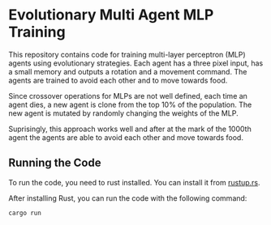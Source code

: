 # Evolutionary Multi Agent MLP Training

This repository contains code for training multi-layer perceptron (MLP) agents using evolutionary strategies. Each agent has a three pixel input, has a small memory and outputs a rotation and a movement command. The agents are trained to avoid each other and to move towards food.

Since crossover operations for MLPs are not well defined, each time an agent dies, a new agent is clone from the top 10% of the population. The new agent is mutated by randomly changing the weights of the MLP.

Suprisingly, this approach works well and after at the mark of the 1000th agent the agents are able to avoid each other and move towards food.


## Running the Code

To run the code, you need to rust installed. You can install it from [rustup.rs](https://rustup.rs/).

After installing Rust, you can run the code with the following command:

```bash
cargo run
```
